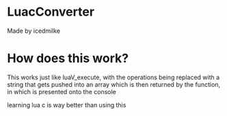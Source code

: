 # LuacConverter

Made by icedmilke

# How does this work?

This works just like luaV_execute, with the operations being replaced with a string that gets pushed into an array which is then returned by the function, in which is presented onto the console

learning lua c is way better than using this
